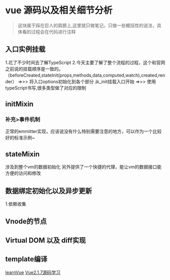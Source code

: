 # vue 源码以及相关细节分析

>这块属于踩在巨人的肩膀上,这里就只做笔记。只做一些概括性的说法，具体看的过程会在代码进行注释

## 入口实例挂载

1.花了不少时间去了解TypeScript
2.今天主要了解了整个流程的过程，这个和官网之前说的挂载顺序是一致的。（beforeCreated,stateInit(props,methods,data,computed,watch),created,render）
=>>>
将入口options初始化到各个部分
从_init挂载入口开始
=>>>
使用typeScript书写,很多类型做了对应的限制

## initMixin

### 补充>事件机制

正常的emmitter实现，应该说没有什么特别需要注意的地方，可以作为一个比较好的标准示例~

## stateMixin

涉及到整个vm的数据初始化
另外提供了一个快捷的代理，能让vm的数据接口能方便的访问和修改

## 数据绑定初始化以及异步更新

1.依赖收集

## Vnode的节点

## Virtual DOM 以及 diff实现

## template编译


[learnVue](https://github.com/answershuto/learnVue)
[Vue2.1.7源码学习](http://hcysun.me/2017/03/03/Vue%E6%BA%90%E7%A0%81%E5%AD%A6%E4%B9%A0/)